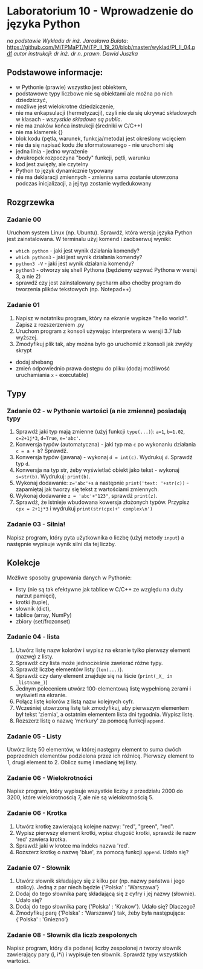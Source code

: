 # Laboratorium 10 - Wprowadzenie do języka Python
*na podstawie Wykładu dr inż. Jarosława Bułata*: https://github.com/MiTPMaPT/MiTP_II_19_20/blob/master/wyklad/PI_II_04.pdf
*autor instrukcji: dr inż. dr n. prawn. Dawid Juszka*

## Podstawowe informacje:
* w Pythonie (prawie) wszystko jest obiektem, 
* podstawowe typy liczbowe nie są obiektami ale można po nich dziedziczyć,
* możliwe jest wielokrotne dziedziczenie,
* nie ma enkapsulacji (hermetyzacji), czyli nie da się ukrywać składowych w klasach - *wszystkie składowe są public*.
* nie ma znaków końca instrukcji (średniki w C/C++)
* nie ma klamerek {}
* blok kodu (pętla, warunek, funkcja/metoda) jest określony wcięciem
* nie da się napisać kodu źle sformatowanego - nie uruchomi się
* jedna linia - jedno wyrażenie
* dwukropek rozpoczyna "body" funkcji, pętli, warunku
* kod jest zwięzły, ale czytelny
* Python to język dynamicznie typowany
* nie ma deklaracji zmiennych - zmienna sama zostanie utowrzona podczas inicjalizacji, a jej typ zostanie wydedukowany

## Rozgrzewka

### Zadanie 00
Uruchom system Linux (np. Ubuntu). Sprawdź, która wersja języka Python jest zainstalowana.
W terminalu użyj komend i zaobserwuj wyniki: 
* `which python` - jaki jest wynik działania komendy? 
* `which python3` - jaki jest wynik działania komendy? 
* `python3 -V` - jaki jest wynik działania komendy?
* `python3` - otworzy się shell Pythona  (będziemy używać Pythona w wersji 3, a nie 2)
* sprawdź czy jest zainstalowany pycharm albo choćby program do tworzenia plików tekstowych (np. Notepad++)

### Zadanie 01
1. Napisz w notatniku program, który na ekranie wypisze "hello world!". Zapisz z rozszerzeniem .py
1. Uruchom program z konsoli używając interpretera w wersji 3.7 lub wyższej.
1. Zmodyfikuj plik tak, aby można było go uruchomić z konsoli jak zwykły skrypt 
  * dodaj shebang
  * zmień odpowiednio prawa dostępu do pliku (dodaj możliwość uruchamiania `x` - executable)

## Typy
### Zadanie 02 - w Pythonie wartości (a nie zmienne) posiadają typy
1. Sprawdź jaki typ mają zmienne (użyj funkcji `type(...)`):
`a=1`,
`b=1.02`,
`c=2+1j*3`,
`d=True`,
`e='abc'`.
2. Konwersja typów (automatyczna) - jaki typ ma `c` po wykonaniu działania `c = a + b`? Sprawdź.
3. Konwersja typów (jawana) - wykonaj `d = int(c)`. Wydrukuj `d`. Sprawdź typ `d`.
4. Konwersja na typ str, żeby wyświetlać obiekt jako tekst - wykonaj `s=str(b)`. Wydrukuj: `print(b)`.
5. Wykonaj dodawanie: `z='abc'+s` a następnie `print('text: '+str(c))` - zapamiętaj jak tworzy się tekst z wartościami zmiennych.
6. Wykonaj dodawanie `z = 'abc'+"123"`, sprawdź `print(z)`.
7. Sprawdź, że istnieje wbudowana kowersja złożonych typów. Przypisz `cpx = 2+1j*3` i wydrukuj `print(str(cpx)+' complex\n')`

### Zadanie 03 - Silnia!
Napisz program, który pyta użytkownika o liczbę (użyj metody `input`) a następnie wypisuje wynik silni dla tej liczby.

## Kolekcje
Możliwe sposoby grupowania danych w Pythonie:
* listy (nie są tak efektywne jak tablice w C/C++ ze względu na duży narzut pamięci),
* krotki (tuple),
* słownik (dict),
* tablice (array, NumPy)
* zbiory (set/frozonset)

### Zadanie 04 - lista
1. Utwórz listę nazw kolorów i wypisz na ekranie tylko pierwszy element (nazwę) z listy.
1. Sprawdź czy lista może jednocześnie zawierać różne typy.
1. Sprawdź liczbę elementów listy (`len(...)`).
1. Sprawdź czy dany element znajduje się na liście (`print(_X_ in _listname_)`)
1. Jednym poleceniem utwórz 100-elementową listę wypełnioną zerami i wyświetl na ekranie.
1. Połącz listę kolorów z listą nazw kolejnych cyfr.
1. Wcześniej utowrzoną listę tak zmodyfikuj, aby pierwszym elementem był tekst 'ziemia', a ostatnim elementem lista dni tygodnia. Wypisz listę.
1. Rozszerz listę o nazwę 'merkury' za pomocą funkcji `append`. 

### Zadanie 05 - Listy
Utwórz listę 50 elementów, w której następny element to suma dwóch poprzednich elementów podzielona przez ich różnicę. Pierwszy element to 1, drugi element to 2. Oblicz sumę i medianę tej listy. 

### Zadanie 06 - Wielokrotności
Napisz program, który wypisuje wszystkie liczby z przedziału 2000 do 3200, które wielokrotnością 7, ale nie są wielokrotnością 5.

### Zadanie 06 - Krotka
1. Utwórz krotkę zawierającą kolejne nazwy: "red", "green", "red".
1. Wypisz pierwszy element krotki, wpisz długość krotki, sprawdź ile nazw 'red' zawiera krotka.
1. Sprawdź jaki w krotce ma indeks nazwa 'red'. 
1. Rozszerz krotkę o nazwę 'blue', za pomocą funkcji `append`. Udało się?

### Zadanie 07 - Słownik
1. Utwórz słownik składający się z kilku par (np. nazwy państwa i jego stolicy). Jedną z par niech będzie {'Polska' : 'Warszawa'}
1. Dodaj do tego słownika parę składającą się z cyfry i jej nazwy (słownie). Udało się?
1. Dodaj do tego słownika parę {'Polska' : 'Krakow'}. Udało się? Dlaczego?
1. Zmodyfikuj parę {'Polska' : 'Warszawa'} tak, żeby była następująca: {'Polska' : 'Gniezno'}

### Zadanie 08 - Słownik dla liczb zespolonych
Napisz program, który dla podanej liczby zespolonej _n_ tworzy słownik zawierający pary (i, i*_i_) i wypisuje ten słownik. Sprawdź typy wszystkich wartości.
